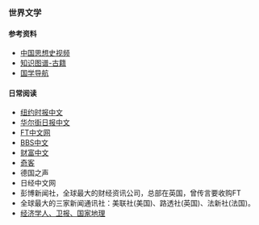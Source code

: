 ### 世界文学

#### 参考资料
* [中国思想史视频](https://baike.baidu.com/item/%E6%B8%85%E5%8D%8E%E5%A4%A7%E5%AD%A6%E7%A7%A6%E6%99%96%E5%85%AC%E5%BC%80%E8%AF%BE/53975167)
* [知识图谱-古籍](https://cnkgraph.com/Book)
* [国学导航](http://www.guoxue123.com/)

#### 日常阅读
* [纽约时报中文](https://cn.nytimes.com/)
* [华尔街日报中文](https://cn.wsj.com/)
* [FT中文网](https://cn.ft.com/)
* [BBS中文](https://www.bbc.com/zhongwen/simp)
* [财富中文](https://www.fortunechina.com/)
* [奇客](https://www.solidot.org/)
* 德国之声
* 日经中文网
* 彭博新闻社，全球最大的财经资讯公司，总部在英国，曾传言要收购FT
* 全球最大的三家新闻通讯社：美联社(美国)、路透社(英国)、法新社(法国)。
* [经济学人、卫报、国家地理](https://github.com/hehonghui/the-economist-ebooks)